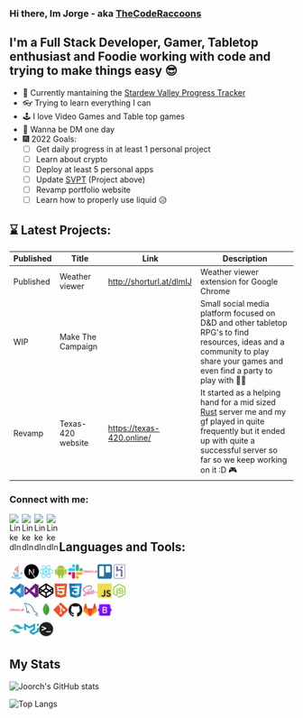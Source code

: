 
### Hi there, Im Jorge - aka [TheCodeRaccoons](https://www.thecoderaccoons.com/)

## I'm a Full Stack Developer, Gamer, Tabletop enthusiast and Foodie working with code and trying to make things easy 😎
- 🎲 Currently mantaining the [Stardew Valley Progress Tracker](https://thecoderaccoons.github.io/svprogresstracker/)
- 👓 Trying to learn everything I can
- 🕹  I love Video Games and Table top games
- 🐉 Wanna be DM one day
- 🎆 2022 Goals:
	- [ ] Get daily progress in at least 1 personal project
	- [ ] Learn about crypto
	- [ ] Deploy at least 5 personal apps
	- [ ] Update [SVPT](https://thecoderaccoons.github.io/svprogresstracker/) (Project above)
	- [ ] Revamp portfolio website
	- [ ] Learn how to properly use liquid 😥
	
## ⌛ Latest Projects:

| Published | Title | Link | Description | 
|--|--|--|--|
| Published | Weather viewer | http://shorturl.at/dlmIJ | Weather viewer extension for Google Chrome |
| WIP | Make The Campaign |  | Small social media platform focused on D&D and other tabletop RPG's to find resources, ideas and a community to play share your games and even find a party to play with 🎲🐉 |
| Revamp | Texas-420 website | https://texas-420.online/ | It started as a helping hand for a  mid sized [Rust](https://rust.facepunch.com/) server me and my gf played in quite frequently but it ended up with quite a successful server so far so we keep working on it :D 🎮 |

### Connect with me: 
[<img align="left" alt="LinkedIn" width="22px" src="https://icon-library.com/images/website-icon-png-transparent/website-icon-png-transparent-9.jpg" />](https://www.thecoderaccoons.com/Contact)
[<img align="left" alt="LinkedIn" width="22px" src="https://www.thecoderaccoons.com/static/media/linkedin.625f1e7b.svg" />](https://www.linkedin.com/in/jacortezu)
[<img align="left" alt="LinkedIn" width="22px" src="https://www.thecoderaccoons.com/static/media/github.aeb378ab.svg" />](https://github.com/JorchCortez)
[<img align="left" alt="LinkedIn" width="22px" src="https://www.thecoderaccoons.com/static/media/fcc.20da15e1.svg" />](https://www.freecodecamp.org/coderaccoons) 

<br> 

## Languages and Tools:
<img align="left" alt="Java" width="26px" src="https://github.com/devicons/devicon/blob/master/icons/java/java-original.svg" />
<img align="left" alt="NextJs" width="26px" src="https://github.com/devicons/devicon/blob/master/icons/nextjs/nextjs-original.svg" />
<img align="left" alt="React" width="26px" src="https://github.com/devicons/devicon/blob/master/icons/react/react-original.svg" />
<img align="left" alt="Android" width="26px" src="https://github.com/devicons/devicon/blob/master/icons/android/android-original.svg" />
<img align="left" alt="Slack" width="26px" src="https://github.com/devicons/devicon/blob/master/icons/slack/slack-original.svg" />
<img align="left" alt="Oracle" width="26px" src="https://github.com/devicons/devicon/blob/master/icons/oracle/oracle-original.svg" />
<img align="left" alt="Trello" width="26px" src="https://github.com/devicons/devicon/blob/master/icons/trello/trello-plain.svg" />
<img align="left" alt="Heroku" width="26px" src="https://github.com/devicons/devicon/blob/master/icons/heroku/heroku-original.svg" /> 
<br/>
<br/>
<img align="left" alt="VS Code" width="26px" src="https://github.com/devicons/devicon/blob/master/icons/vscode/vscode-original.svg" /> 
<img align="left" alt="VS" width="26px" src="https://github.com/devicons/devicon/blob/master/icons/visualstudio/visualstudio-plain.svg" /> 
<img align="left" alt="Codepen" width="26px" src="https://github.com/devicons/devicon/blob/master/icons/codepen/codepen-plain.svg" />
<img align="left" alt="HTML5" width="26px" src="https://github.com/devicons/devicon/blob/master/icons/html5/html5-original.svg" />
<img align="left" alt="CSS3" width="26px" src="https://github.com/devicons/devicon/blob/master/icons/css3/css3-original.svg" />
<img align="left" alt="Sass" width="26px" src="https://github.com/devicons/devicon/blob/master/icons/sass/sass-original.svg" />
<img align="left" alt="JavaScript" width="26px" src="https://github.com/devicons/devicon/blob/master/icons/javascript/javascript-original.svg" />
<img align="left" alt="Node.js" width="26px" src="https://github.com/devicons/devicon/blob/master/icons/nodejs/nodejs-plain.svg" />
<br/>
<br/>
<img align="left" alt="ORACLE" width="26px" src="https://github.com/devicons/devicon/blob/master/icons/oracle/oracle-original.svg" />
<img align="left" alt="MySQL" width="26px" src="https://github.com/devicons/devicon/blob/master/icons/mysql/mysql-original.svg" />
<img align="left" alt="MongoDB" width="26px" src="https://github.com/devicons/devicon/blob/master/icons/mongodb/mongodb-original.svg" />
<img align="left" alt="Git" width="26px" src="https://github.com/devicons/devicon/blob/master/icons/git/git-original.svg" />
<img align="left" alt="GitHub" width="26px" src="https://github.com/devicons/devicon/blob/master/icons/github/github-original.svg" />
<img align="left" alt="GitLab" width="26px" src="https://github.com/devicons/devicon/blob/master/icons/gitlab/gitlab-original.svg" />
<img align="left" alt="Bootstrap" width="26px" src="https://github.com/devicons/devicon/blob/master/icons/bootstrap/bootstrap-original.svg" /> 
<br/>
<br/>
<img align="left" alt="Tailwind" width="26px" src="https://github.com/devicons/devicon/blob/master/icons/tailwindcss/tailwindcss-plain.svg" /> 
<img align="left" alt="Material" width="26px" src="https://github.com/devicons/devicon/blob/master/icons/materialui/materialui-plain.svg" /> 
<img align="left" alt="Terminal" width="26px" src="https://raw.githubusercontent.com/github/explore/80688e429a7d4ef2fca1e82350fe8e3517d3494d/topics/terminal/terminal.png" />

<br>
<br>

## My Stats

![Joorch's GitHub stats](https://github-readme-stats.vercel.app/api?username=JorchCortez&count_private=true&show_icons=true&theme=radical)

![Top Langs](https://github-readme-stats.vercel.app/api/top-langs/?username=JorchCortez&theme=radical&hide=ShaderLab&exclude_repo=Shroomdots)
